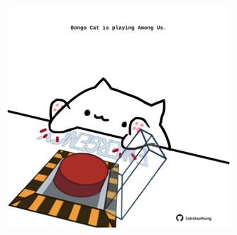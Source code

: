 <!-- built at 01/09/2021, 11:01:32 UTC -->
<p align="center">
  <img width="500" height="500" src="./ReadmeImage.svg">
</p>
